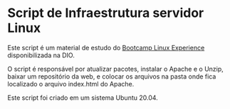 # Script de Infraestrutura servidor Linux

Este script é um material de estudo do [Bootcamp Linux Experience](https://web.dio.me/track/linux-experience) disponibilizada na DIO.

O script é responsável por atualizar pacotes, instalar o Apache e o Unzip, baixar um repositório da web, e colocar os arquivos
na pasta onde fica localizado o arquivo index.html do Apache.

Este script foi criado em um sistema Ubuntu 20.04.